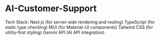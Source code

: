 # AI-Customer-Support


Tech Stack: 
Next.js (for server-side rendering and routing)
TypeScript (for static type checking)
MUI (for Material-UI components)
Tailwind CSS (for utility-first styling)
Gemini API (AI API integration)
